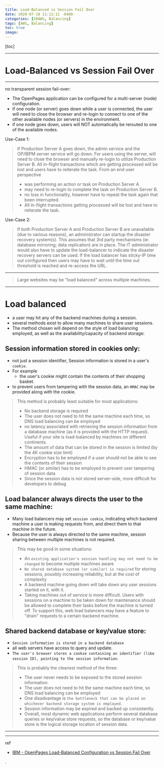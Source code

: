 ```yaml
---
title: Load-Balanced vs Session Fail Over
date: 2020-07-18 11:11:11 -0400-
categories: [20AWS, Balancing]
tags: [AWS, Balancing]
toc: true
image:
---
```


[toc]

---

# Load-Balanced vs Session Fail Over

---

no transparent session fail-over:
- The OpenPages application can be configured for a multi-server (node) configuration.
- If one node (or server) goes down while a user is connected, the user will need to close the browser and re-login to connect to one of the other available nodes (or servers) in the environment.
- if one node goes down, users will NOT automatically be rerouted to one of the available nodes.

Use-Case 1:
> If Production Server A goes down, the admin service and the OP/IBPM server service will go down.
> For users using the server, will need to close the browser and manually re-login to utilize Production Server B.
> All in-flight transactions which are getting processed will be lost and users have to reiterate the task.
> From an end user perspective
> - was performing an action or task on Production Server A
> - may need to re-login to complete the task on Production Server B.
> - no loss in functionality, however have to repeat the task again that been interrupted.
> - All in-flight transactions getting processed will be lost and have to reiterate the task.


Use-Case 2:
> If both Production Server A and Production Server B are unavailable (due to various reasons),
> an administrator can startup the disaster recovery system(s). This assumes that 3rd party mechanisms (ie: database mirroring; data replication) are in place.
> The IT administrator would also have to update the load-balancer to indicate the disaster recovery servers can be used.
> If the load balancer has sticky-IP time out configured then users may have to wait until the time out threshold is reached and re-access the URL.

---

> Large websites may be "load balanced" across multiple machines.

---

# Load balanced
- a user may hit any of the backend machines during a session.
- several methods exist to allow many machines to share user sessions.
- The method chosen will depend on the style of load balancing employed, as well as the availability/capacity of backend storage:

## Session information stored in cookies only:
- not just a session identifier, Session information is stored in a user's `cookie`.
- For example
  - the user's cookie might contain the contents of their shopping basket.
- to prevent users from tampering with the session data, an `HMAC` may be provided along with the cookie.

> This method is probably least suitable for most applications:
> - No backend storage is required
> - The user does not need to hit the same machine each time, so DNS load balancing can be employed
> - no latency associated with retrieving the session information from a database machine (as it is provided with the HTTP request). Useful if your site is load-balanced by machines on different continents.
> - The amount of data that can be stored in the session is limited (by the 4K cookie size limit)
> - Encryption has to be employed if a user should not be able to see the contents of their session
> - HMAC (or similar) has to be employed to prevent user tampering of session data
> - Since the session data is not stored server-side, more difficult for developers to debug


## Load balancer always directs the user to the same machine:
- Many load balancers may set `session cookie`, indicating which backend machine a user is making requests from, and direct them to that machine in the future.
- Because the user is always directed to the same machine, session sharing between multiple machines is not required.

> This may be good in some situations:
> - An `existing application's session handling may not need to be changed` to become multiple machines aware
> - `No shared database system (or similar) is required` for storing sessions, possibly increasing reliability, but at the cost of complexity
> - A backend machine going down will take down any user sessions started on it, with it.
> - Taking machines out of service is more difficult. Users with sessions on a machine to be taken down for maintenance should be allowed to complete their tasks before the machine is turned off. To support this, web load balancers may have a feature to "drain" requests to a certain backend machine.


## Shared backend database or key/value store:
- `Session information is stored in a backend database`
- all web servers have access to query and update.
- `The user's browser stores a cookie containing an identifier (like session ID), pointing to the session information`.

> This is probably the cleanest method of the three:
> - The user never needs to be exposed to the stored session information.
> - The user does not need to hit the same machine each time, so DNS load balancing can be employed
> - One disadvantage is `the bottleneck that can be placed on whichever backend storage system is employed`.
> - Session information may be expired and backed up consistently.
> - Overall, most dynamic web applications perform several database queries or key/value store requests, so the database or key/value store is the logical storage location of session data.


---



---

ref
- [IBM - OpenPages Load-Balanced Configuration vs Session Fail Over](https://www.ibm.com/support/pages/openpages-load-balanced-configuration-vs-session-fail-over)




.
